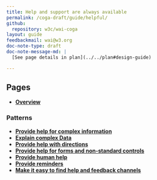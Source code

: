 ```yaml
---
title: Help and support are always available
permalink: /coga-draft/guide/helpful/
github:
  repository: w3c/wai-coga
layout: guide
feedbackmail: wai@w3.org
doc-note-type: draft
doc-note-message-md: |
  [See page details in plan](../../plan#design-guide)

---
```


## Pages

- **[Overview](./overview)**

### Patterns

- **[Provide help for complex information](./complex-information)**
- **[Explain complex Data](./complex-data)**
- **[Provide help with directions](./directions)**
- **[Provide help for forms and non-standard controls](./forms-controls)**
- **[Provide human help](./human-help)**
- **[Provide reminders](./reminders)**
- **[Make it easy to find help and feedback channels](./help.feedback)**